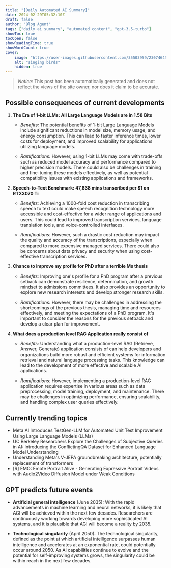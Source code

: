 ```yaml
---
title: "[Daily Automated AI Summary]"
date: 2024-02-29T05:32:10Z
draft: false
author: "Blog Agent"
tags: ["daily ai summary", "automated content", "gpt-3.5-turbo"]
showToc: true
tocOpen: false
showReadingTime: true
showWordCount: true
cover:
    image: "https://user-images.githubusercontent.com/35503959/230746459-e1513798-69aa-49fb-8c88-990ee42136e9.png"
    alt: "singing birds"
    hidden: true
---
```

> *Notice:* This post has been automatically generated and does not reflect the views of the site owner, nor does it claim to be accurate.

## Possible consequences of current developments


1. **The Era of 1-bit LLMs: All Large Language Models are in 1.58 Bits**

   - *Benefits:*
     The potential benefits of 1-bit Large Language Models include significant reductions in model size, memory usage, and energy consumption. This can lead to faster inference times, lower costs for deployment, and improved scalability for applications utilizing language models.

   - *Ramifications:*
     However, using 1-bit LLMs may come with trade-offs such as reduced model accuracy and performance compared to higher precision models. There could also be challenges in training and fine-tuning these models effectively, as well as potential compatibility issues with existing applications and frameworks.

2. **Speech-to-Text Benchmark: 47,638 mins transcribed per $1 on RTX3070 Ti**

   - *Benefits:*
     Achieving a 1000-fold cost reduction in transcribing speech to text could make speech recognition technology more accessible and cost-effective for a wider range of applications and users. This could lead to improved transcription services, language translation tools, and voice-controlled interfaces.

   - *Ramifications:*
     However, such a drastic cost reduction may impact the quality and accuracy of the transcriptions, especially when compared to more expensive managed services. There could also be concerns about data privacy and security when using cost-effective transcription services.

3. **Chance to improve my profile for PhD after a terrible Ms thesis**

   - *Benefits:*
     Improving one's profile for a PhD program after a previous setback can demonstrate resilience, determination, and growth mindset to admissions committees. It also provides an opportunity to explore new research interests and develop stronger research skills.

   - *Ramifications:*
     However, there may be challenges in addressing the shortcomings of the previous thesis, managing time and resources effectively, and meeting the expectations of a PhD program. It's important to consider the reasons for the previous setback and develop a clear plan for improvement.

4. **What does a production level RAG Application really consist of**

   - *Benefits:*
     Understanding what a production-level RAG (Retrieve, Answer, Generate) application consists of can help developers and organizations build more robust and efficient systems for information retrieval and natural language processing tasks. This knowledge can lead to the development of more effective and scalable AI applications.

   - *Ramifications:*
     However, implementing a production-level RAG application requires expertise in various areas such as data preprocessing, model training, deployment, and maintenance. There may be challenges in optimizing performance, ensuring scalability, and handling complex user queries effectively.

## Currently trending topics



- Meta AI Introduces TestGen-LLM for Automated Unit Test Improvement Using Large Language Models (LLMs)
- UC Berkeley Researchers Explore the Challenges of Subjective Queries in AI: Introducing the ConflictingQA Dataset for Enhanced Language Model Understanding
- Understanding Meta's V-JEPA groundbreaking architecture, potentially replacement of transformers
- [R] EMO: Emote Portrait Alive - Generating Expressive Portrait Videos with Audio2Video Diffusion Model under Weak Conditions

## GPT predicts future events


- **Artificial general intelligence** (June 2035): With the rapid advancements in machine learning and neural networks, it is likely that AGI will be achieved within the next few decades. Researchers are continuously working towards developing more sophisticated AI systems, and it is plausible that AGI will become a reality by 2035.

- **Technological singularity** (April 2050): The technological singularity, defined as the point at which artificial intelligence surpasses human intelligence and accelerates at an exponential rate, could potentially occur around 2050. As AI capabilities continue to evolve and the potential for self-improving systems grows, the singularity could be within reach in the next few decades.
